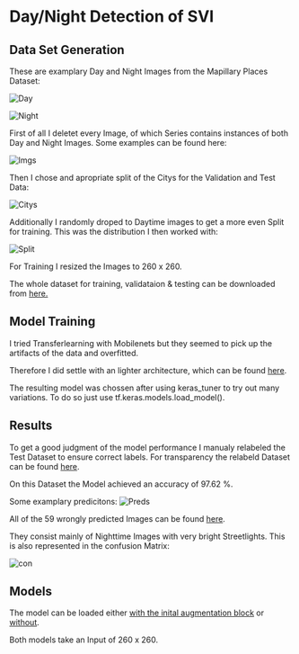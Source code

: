 # Day/Night Detection of SVI


## Data Set Generation

These are examplary Day and Night Images from the Mapillary Places Dataset:

![Day](night_detection_task/Imgs/Examples_of_Day_Images.jpg)

![Night](night_detection_task/Imgs/Examples_of_Night_Images.jpg)


First of all I deletet every Image, of which Series contains instances of both Day and Night Images. Some examples can be found here:

![Imgs](night_detection_task/Imgs/Sequences_with_different_View_daytimes.jpg)


Then I chose and apropriate split of the Citys for the Validation and Test Data:

![Citys](night_detection_task/Imgs/Citys_Split.jpg)

Additionally I randomly droped to Daytime images to get a more even Split for training. This was the distribution I then worked with:

![Split](night_detection_task/Imgs/Training_Split.jpg)

For Training I resized the Images to 260 x 260.

The whole dataset for training, validataion & testing can be downloaded from [here.](https://drive.google.com/file/d/1q_aXvtj2RY_V9R5_murlmACs6So1bQxT/view?usp=sharing)


## Model Training

I tried Transferlearning with Mobilenets but they seemed to pick up the artifacts of the data and overfitted. 

Therefore I did settle with an lighter architecture, which can be found [here](night_detection_task/training_notebooks/ND_Traininng_own_cnn.ipynb).

The resulting model was chossen after using keras_tuner to try out many variations. To do so just use tf.keras.models.load_model().

## Results

To get a good judgment of the model performance I manualy relabeled the Test Dataset to ensure correct labels. For transparency the relabeld Dataset can be found [here](night_detection_task/Relabeled_Test_DS). 

On this Dataset the Model achieved an accuracy of 97.62
%.

Some examplary predicitons:
![Preds](night_detection_task/Imgs/Predictions.jpg)

All of the 59 wrongly predicted Images can be found [here](night_detection_task/wrong_labels).

They consist mainly of Nighttime Images with very bright Streetlights. This is also represented in the confusion Matrix: 


![con](night_detection_task/Imgs/confusion_matrix.jpg)

## Models

The model can be loaded either [with the inital augmentation block](night_detection_task/final_model) or [without](night_detection_task/final_model_without_aug).

Both models take an Input of 260 x 260.


